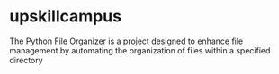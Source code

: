 # upskillcampus
The Python File Organizer is a project designed to enhance file management by automating the organization of files within a specified directory
